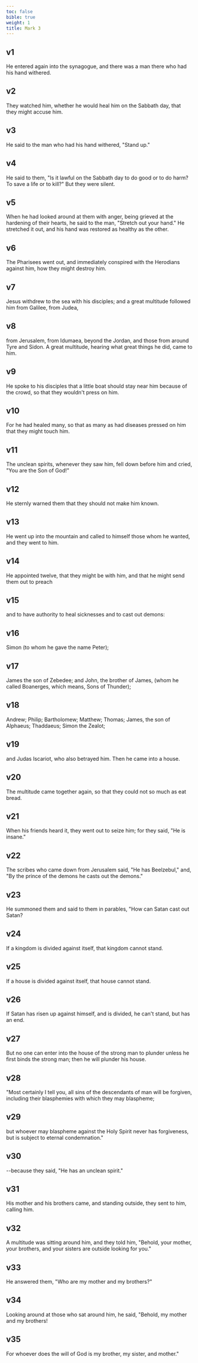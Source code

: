 ```yaml
---
toc: false
bible: true
weight: 1
title: Mark 3
---
```




## v1 
He entered again into the synagogue, and there was a man there who had his hand withered. 

## v2 
They watched him, whether he would heal him on the Sabbath day, that they might accuse him. 

## v3 
He said to the man who had his hand withered, "Stand up." 

## v4 
He said to them, "Is it lawful on the Sabbath day to do good or to do harm? To save a life or to kill?" But they were silent. 

## v5 
When he had looked around at them with anger, being grieved at the hardening of their hearts, he said to the man, "Stretch out your hand." He stretched it out, and his hand was restored as healthy as the other. 

## v6 
The Pharisees went out, and immediately conspired with the Herodians against him, how they might destroy him. 

## v7 
Jesus withdrew to the sea with his disciples; and a great multitude followed him from Galilee, from Judea, 

## v8 
from Jerusalem, from Idumaea, beyond the Jordan, and those from around Tyre and Sidon. A great multitude, hearing what great things he did, came to him. 

## v9 
He spoke to his disciples that a little boat should stay near him because of the crowd, so that they wouldn't press on him. 

## v10 
For he had healed many, so that as many as had diseases pressed on him that they might touch him. 

## v11 
The unclean spirits, whenever they saw him, fell down before him and cried, "You are the Son of God!" 

## v12 
He sternly warned them that they should not make him known. 

## v13 
He went up into the mountain and called to himself those whom he wanted, and they went to him. 

## v14 
He appointed twelve, that they might be with him, and that he might send them out to preach 

## v15 
and to have authority to heal sicknesses and to cast out demons: 

## v16 
Simon (to whom he gave the name Peter); 

## v17 
James the son of Zebedee; and John, the brother of James, (whom he called Boanerges, which means, Sons of Thunder); 

## v18 
Andrew; Philip; Bartholomew; Matthew; Thomas; James, the son of Alphaeus; Thaddaeus; Simon the Zealot; 

## v19 
and Judas Iscariot, who also betrayed him. Then he came into a house. 

## v20 
The multitude came together again, so that they could not so much as eat bread. 

## v21 
When his friends heard it, they went out to seize him; for they said, "He is insane." 

## v22 
The scribes who came down from Jerusalem said, "He has Beelzebul," and, "By the prince of the demons he casts out the demons." 

## v23 
He summoned them and said to them in parables, "How can Satan cast out Satan? 

## v24 
If a kingdom is divided against itself, that kingdom cannot stand. 

## v25 
If a house is divided against itself, that house cannot stand. 

## v26 
If Satan has risen up against himself, and is divided, he can't stand, but has an end. 

## v27 
But no one can enter into the house of the strong man to plunder unless he first binds the strong man; then he will plunder his house. 

## v28 
"Most certainly I tell you, all sins of the descendants of man will be forgiven, including their blasphemies with which they may blaspheme; 

## v29 
but whoever may blaspheme against the Holy Spirit never has forgiveness, but is subject to eternal condemnation." 

## v30 
--because they said, "He has an unclean spirit." 

## v31 
His mother and his brothers came, and standing outside, they sent to him, calling him. 

## v32 
A multitude was sitting around him, and they told him, "Behold, your mother, your brothers, and your sisters are outside looking for you." 

## v33 
He answered them, "Who are my mother and my brothers?" 

## v34 
Looking around at those who sat around him, he said, "Behold, my mother and my brothers! 

## v35 
For whoever does the will of God is my brother, my sister, and mother."
